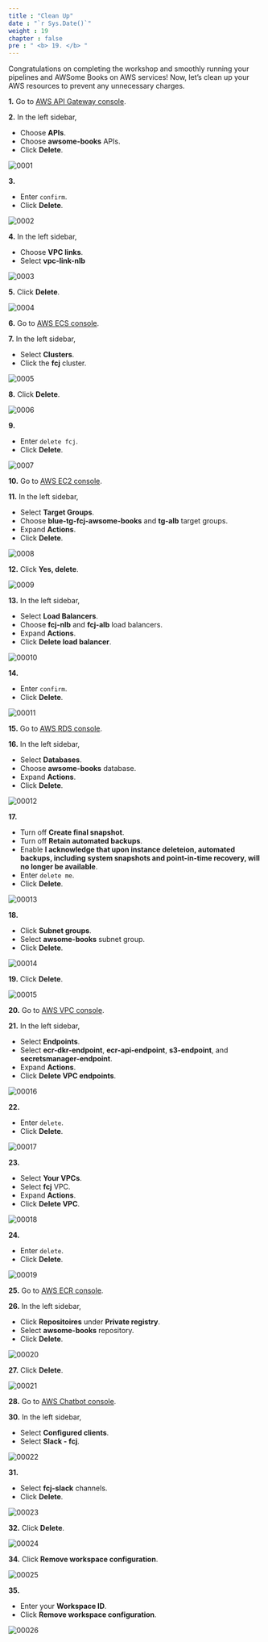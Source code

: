 ```yaml
---
title : "Clean Up"
date : "`r Sys.Date()`"
weight : 19
chapter : false
pre : " <b> 19. </b> "
---
```


Congratulations on completing the workshop and smoothly running your pipelines and AWSome Books on AWS services! Now, let’s clean up your AWS resources to prevent any unnecessary charges.

**1.** Go to [AWS API Gateway console](https://console.aws.amazon.com/apigateway/).

**2.** In the left sidebar,

- Choose **APIs**.
- Choose **awsome-books** APIs.
- Click **Delete**.

![0001](/images/19/0001.svg?featherlight=false&width=100pc)

**3.** 

- Enter `confirm`.
- Click **Delete**.

![0002](/images/19/0002.svg?featherlight=false&width=100pc)

**4.** In the left sidebar,

- Choose **VPC links**.
- Select **vpc-link-nlb**

![0003](/images/19/0003.svg?featherlight=false&width=100pc)

**5.** Click **Delete**.

![0004](/images/19/0004.svg?featherlight=false&width=100pc)

**6.** Go to [AWS ECS console](https://console.aws.amazon.com/ecs/).

**7.** In the left sidebar,

- Select **Clusters**.
- Click the **fcj** cluster.
  
![0005](/images/19/0005.svg?featherlight=false&width=100pc)

**8.** Click **Delete**.

![0006](/images/19/0006.svg?featherlight=false&width=100pc)

**9.**

- Enter `delete fcj`.
- Click **Delete**.

![0007](/images/19/0007.svg?featherlight=false&width=100pc)

**10.** Go to [AWS EC2 console](https://console.aws.amazon.com/ec2).

**11.** In the left sidebar,

- Select **Target Groups**.
- Choose **blue-tg-fcj-awsome-books** and **tg-alb** target groups.
- Expand **Actions**.
- Click **Delete**.

![0008](/images/19/0008.svg?featherlight=false&width=100pc)

**12.** Click **Yes, delete**.

![0009](/images/19/0009.svg?featherlight=false&width=100pc)

**13.** In the left sidebar,

- Select **Load Balancers**.
- Choose **fcj-nlb** and **fcj-alb** load balancers.
- Expand **Actions**.
- Click **Delete load balancer**.

![00010](/images/19/00010.svg?featherlight=false&width=100pc)

**14.**

- Enter `confirm`.
- Click **Delete**.

![00011](/images/19/00011.svg?featherlight=false&width=100pc)

**15.** Go to [AWS RDS console](https://console.aws.amazon.com/rds).

**16.** In the left sidebar,

- Select **Databases**.
- Choose **awsome-books** database.
- Expand **Actions**.
- Click **Delete**.

![00012](/images/19/00012.svg?featherlight=false&width=100pc)

**17.**

- Turn off **Create final snapshot**.
- Turn off **Retain automated backups**.
- Enable **I acknowledge that upon instance deleteion, automated backups, including system snapshots and point-in-time recovery, will no longer be available**.
- Enter `delete me`.
- Click **Delete**.

![00013](/images/19/00013.svg?featherlight=false&width=100pc)

**18.**

- Click **Subnet groups**.
- Select **awsome-books** subnet group.
- Click **Delete**.

![00014](/images/19/00014.svg?featherlight=false&width=100pc)

**19.** Click **Delete**.

![00015](/images/19/00015.svg?featherlight=false&width=100pc)

**20.** Go to [AWS VPC console](https://console.aws.amazon.com/vpc).

**21.** In the left sidebar,

- Select **Endpoints**.
- Select **ecr-dkr-endpoint**, **ecr-api-endpoint**, **s3-endpoint**, and **secretsmanager-endpoint**.
- Expand **Actions**.
- Click **Delete VPC endpoints**.

![00016](/images/19/00016.svg?featherlight=false&width=100pc)

**22.**

- Enter `delete`.
- Click **Delete**.

![00017](/images/19/00017.svg?featherlight=false&width=100pc)

**23.**

- Select **Your VPCs**.
- Select **fcj** VPC.
- Expand **Actions**.
- Click **Delete VPC**.

![00018](/images/19/00018.svg?featherlight=false&width=100pc)

**24.**

- Enter `delete`.
- Click **Delete**.

![00019](/images/19/00019.svg?featherlight=false&width=100pc)

**25.** Go to [AWS ECR console](https://console.aws.amazon.com/ecr).

**26.** In the left sidebar,

- Click **Repositoires** under **Private registry**.
- Select **awsome-books** repository.
- Click **Delete**.

![00020](/images/19/00020.svg?featherlight=false&width=100pc)

**27.** Click **Delete**.

![00021](/images/19/00021.svg?featherlight=false&width=100pc)

**28.** Go to [AWS Chatbot console](https://console.aws.amazon.com/chatbot).

**30.** In the left sidebar,

- Select **Configured clients**.
- Select **Slack - fcj**.

![00022](/images/19/00022.svg?featherlight=false&width=100pc)

**31.**

- Select **fcj-slack** channels.
- Click **Delete**.

![00023](/images/19/00023.svg?featherlight=false&width=100pc)

**32.** Click **Delete**.

![00024](/images/19/00024.svg?featherlight=false&width=100pc)

**34.** Click **Remove workspace configuration**.

![00025](/images/19/00025.svg?featherlight=false&width=100pc)

**35.**

- Enter your **Workspace ID**.
- Click **Remove workspace configuration**.

![00026](/images/19/00026.svg?featherlight=false&width=100pc)

